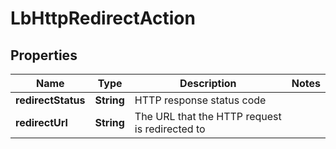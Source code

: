 # LbHttpRedirectAction

## Properties
Name | Type | Description | Notes
------------ | ------------- | ------------- | -------------
**redirectStatus** | **String** | HTTP response status code | 
**redirectUrl** | **String** | The URL that the HTTP request is redirected to | 
